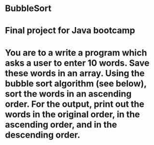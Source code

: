 # BubbleSort
# Final project for Java bootcamp
# You are to a write a program which asks a user to enter 10 words.  Save these words in an array.  Using the bubble sort algorithm (see below), sort the words in an ascending order. For the output, print out the words in the original order, in the ascending order, and in the descending order. 
